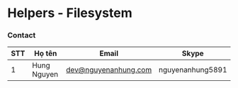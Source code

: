 # Helpers - Filesystem


### Contact

| STT  | Họ tên         | Email                | Skype            |
| ---- | -------------- | -------------------- | ---------------- |
| 1    | Hung Nguyen    | dev@nguyenanhung.com | nguyenanhung5891 |